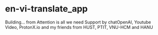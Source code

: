 # en-vi-translate_app
Building...
from Attention is all we need
Support by chatOpenAI, Youtube Video, ProtonX.io and my friends from HUST, PTIT, VNU-HCM and HANU

